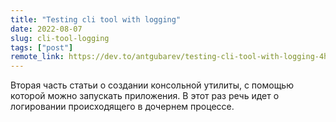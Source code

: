 ```yaml
---
title: "Testing cli tool with logging"
date: 2022-08-07
slug: cli-tool-logging
tags: ["post"]
remote_link: https://dev.to/antgubarev/testing-cli-tool-with-logging-4h7
---
```


Вторая часть статьи о создании консольной утилиты, с помощью которой можно запускать приложения.
В этот раз речь идет о логировании происходящего в дочернем процессе.
